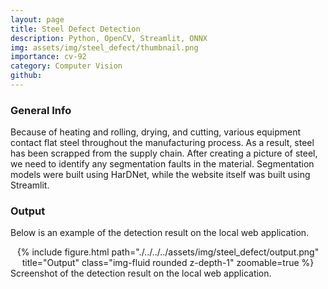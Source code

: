 ```yaml
---
layout: page
title: Steel Defect Detection
description: Python, OpenCV, Streamlit, ONNX
img: assets/img/steel_defect/thumbnail.png
importance: cv-92
category: Computer Vision
github: 
---
```


### General Info
Because of heating and rolling, drying, and cutting, various equipment contact flat steel throughout the manufacturing process. As a result, steel has been scrapped from the supply chain. After creating a picture of steel, we need to identify any segmentation faults in the material. Segmentation models were built using HarDNet, while the website itself was built using Streamlit.

### Output
Below is an example of the detection result on the local web application.
<div class="row">
    <div class="col-sm mt-3 mt-md-0" align="center">
        {% include figure.html path="./../../../assets/img/steel_defect/output.png" title="Output" class="img-fluid rounded z-depth-1" zoomable=true %}
    </div>
</div>
<div class="caption">
    Screenshot of the detection result on the local web application.
</div>